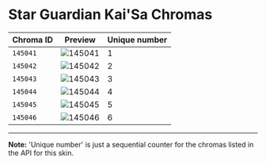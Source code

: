# Star Guardian Kai'Sa Chromas

| Chroma ID | Preview | Unique number |
|---|---|---|
| `145041` | ![145041](https://raw.communitydragon.org/latest/plugins/rcp-be-lol-game-data/global/default/v1/champion-chroma-images/145/145041.png) | 1 |
| `145042` | ![145042](https://raw.communitydragon.org/latest/plugins/rcp-be-lol-game-data/global/default/v1/champion-chroma-images/145/145042.png) | 2 |
| `145043` | ![145043](https://raw.communitydragon.org/latest/plugins/rcp-be-lol-game-data/global/default/v1/champion-chroma-images/145/145043.png) | 3 |
| `145044` | ![145044](https://raw.communitydragon.org/latest/plugins/rcp-be-lol-game-data/global/default/v1/champion-chroma-images/145/145044.png) | 4 |
| `145045` | ![145045](https://raw.communitydragon.org/latest/plugins/rcp-be-lol-game-data/global/default/v1/champion-chroma-images/145/145045.png) | 5 |
| `145046` | ![145046](https://raw.communitydragon.org/latest/plugins/rcp-be-lol-game-data/global/default/v1/champion-chroma-images/145/145046.png) | 6 |

---

**Note:** 'Unique number' is just a sequential counter for the chromas listed in the API for this skin.